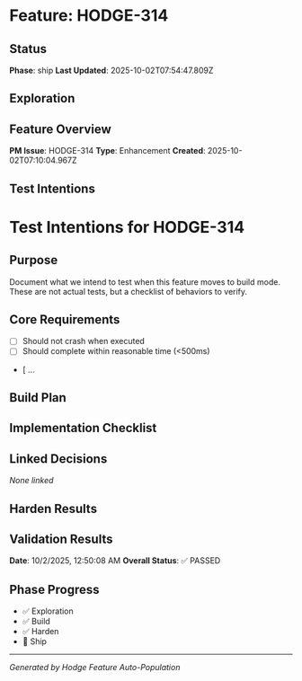 # Feature: HODGE-314

## Status
**Phase**: ship
**Last Updated**: 2025-10-02T07:54:47.809Z

## Exploration
## Feature Overview
**PM Issue**: HODGE-314
**Type**: Enhancement
**Created**: 2025-10-02T07:10:04.967Z


## Test Intentions
# Test Intentions for HODGE-314

## Purpose
Document what we intend to test when this feature moves to build mode.
These are not actual tests, but a checklist of behaviors to verify.

## Core Requirements
- [ ] Should not crash when executed
- [ ] Should complete within reasonable time (<500ms)
- [ ...

## Build Plan
## Implementation Checklist


## Linked Decisions
_None linked_

## Harden Results
## Validation Results
**Date**: 10/2/2025, 12:50:08 AM
**Overall Status**: ✅ PASSED




## Phase Progress
- ✅ Exploration
- ✅ Build
- ✅ Harden
- 🔄 Ship

---
_Generated by Hodge Feature Auto-Population_
